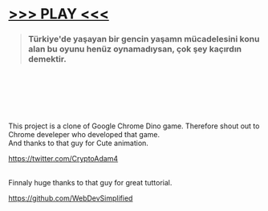 

#                         <a href="https://bit.ly/3FcyLe4" target="_blank"> >>> PLAY  <<< </a> 


> ### Türkiye'de yaşayan bir gencin yaşamn mücadelesini konu alan bu oyunu henüz oynamadıysan, çok şey kaçırdın demektir.


<br>
<br>
<br>
<br>
<br>

This project is a clone of Google Chrome Dino game. Therefore
shout out to Chrome develeper who developed that game. 
<br>
And thanks to that guy for Cute animation.

https://twitter.com/CryptoAdam4

<br>
Finnaly huge thanks to that guy for great tuttorial.

https://github.com/WebDevSimplified
